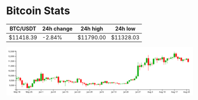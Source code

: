 # Bitcoin Stats

BTC/USDT|24h change|24h high|24h low|
|---|---|---|---|
|$11418.39|-2.84%|$11790.00|$11328.03|

<img src="./chart.svg">
